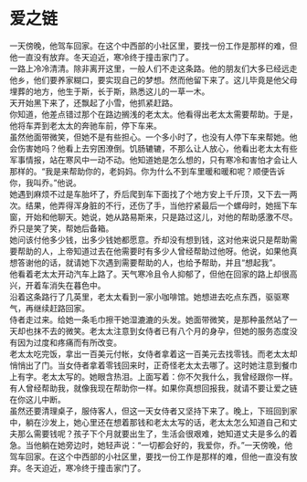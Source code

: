 # 爱之链
一天傍晚，他驾车回家。在这个中西部的小社区里，要找一份工作是那样的难，但他一直没有放弃。冬天迫近，寒冷终于撞击家门了。  
一路上冷冷清清。除非离开这里，一般人们不走这条路。他的朋友们大多已经远走他乡，他们要养家糊口，要实现自己的梦想。然而他留下来了。这儿毕竟是他父母埋葬的地方，他生于斯，长于斯，熟悉这儿的一草一木。  
天开始黑下来了，还飘起了小雪，他抓紧赶路。  
你知道，他差点错过那个在路边搁浅的老太太。他看得出老太太需要帮助。于是，他将车弄到老太太的奔驰车前，停下车来。  
虽然他面带微笑，但她不是有些担心。一个多小时了，也没有人停下车来帮她。他会伤害她吗？他看上去穷困潦倒。饥肠辘辘，不那么让人放心，他看出老太太有些军事情报，站在寒风中一动不动。他知道她是怎么想的，只有寒冷和害怕才会让人那样的。“我是来帮助你的，老妈妈。你为什么不到车里暖和暖和呢？顺便告诉你，我叫乔。”他说。  
她遇到麻烦不过是车胎坏了，乔后爬到车下面找了个地方安上千斤顶，又下去一两次。结果，他弄得浑身脏的不行，还伤了手，当他拧紧最后一个螺母时，她摇下车窗，开始和他聊天。她说，她从路易斯来，只是路过这儿，对他的帮助感激不尽。乔只是笑了笑，帮她后备箱。  
她问该付他多少钱，出多少钱她都愿意。乔却没有想到钱，这对他来说只是帮助需要帮助的人，上帝知道过去在他需要时有多少人曾经帮助过他呀。他说，如果他真想答谢他的话，就请她下次遇到需要帮助的人，也给予帮助，并且“想起我”。  
他看着老太太开动汽车上路了。天气寒冷且令人抑郁了，但他在回家的路上却很高兴，开着车消失在暮色中。  
沿着这条路行了几英里，老太太看到一家小咖啡馆。她想进去吃点东西，驱驱寒气，再继续赶路回家。  
侍者走过来。给她一条毛巾擦干她湿漉漉的头发。她面带微笑，是那种虽然站了一天却也抹不去的微笑。老太太注意到女侍者已有八个月的身孕，但她的服务态度没有因为过度和疼痛而有所改变。  
老太太吃完饭，拿出一百美元付帐，女侍者拿着这一百美元去找零钱。而老太太却悄悄出了门。当女侍者拿着零钱回来时，正奇怪老太太去哪了。这时她注意到餐巾上有字。老太太写的。她眼含热泪。上面写着：你不欠我什么，我曾经跟你一样。有人曾经帮助我，就像我现在帮助你一样。如果你真想回报我，就请不要让爱之链在你这儿中断。  
虽然还要清理桌子，服侍客人，但这一天女侍者又坚持下来了。晚上，下班回到家中，躺在沙发上，她心里还在想着那钱和老太太写的话，老太太怎么知道自己和丈夫那么需要钱呢？孩子下个月就要出生了，生活会很艰难，她知道丈夫是多么的着急。当他躺在她旁边时，她轻声说：“一切都会好的，我爱你，乔。”一天傍晚，他驾车回家。在这个中西部的小社区里，要找一份工作是那样的难，但他一直没有放弃。冬天迫近，寒冷终于撞击家门了。
  